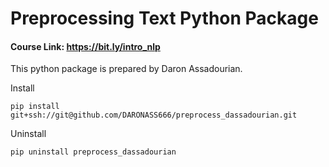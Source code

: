 # Preprocessing Text Python Package

#### Course Link: https://bit.ly/intro_nlp

This python package is prepared by Daron Assadourian.

Install

`pip install git+ssh://git@github.com/DARONASS666/preprocess_dassadourian.git`

Uninstall

`pip uninstall preprocess_dassadourian`